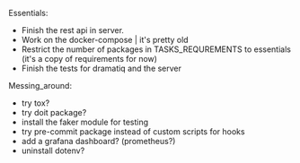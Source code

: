 
Essentials:
- Finish the rest api in server.
- Work on the docker-compose | it's pretty old
- Restrict the number of packages in TASKS_REQUREMENTS to essentials (it's a copy of requirements for now)
- Finish the tests for dramatiq and the server

Messing_around:
- try tox?
- try doit package?
- install the faker module for testing
- try pre-commit package instead of custom scripts for hooks
- add a grafana dashboard? (prometheus?)
- uninstall dotenv?